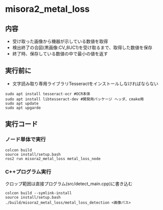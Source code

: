 # misora2_metal_loss
## 内容
 - 受け取った画像から機器が示している数値を取得
 - 検出終了の合図(黒画像:CV_8UC1)を受け取るまで、取得した数値を保存
 - 終了時、保存している数値の中で最小の値を返す

## 実行前に
 - 文字読み取り専用ライブラリTesseractをインストールしなければならない
~~~bash!
sudo apt install tesseract-ocr #OCR本体
sudo apt install libtesseract-dev #開発用パッケージ ヘッダ、cmake用
sudo apt update
sudo apt upgarde
~~~

## 実行コード
### ノード単体で実行
~~~bash!
colcon build 
source install/setup.bash
ros2 run misora2_metal_loss metal_loss_node
~~~

### C++プログラム実行
クロップ範囲は直接プログラム(src/detect_main.cpp)に書き込む
~~~bash!
colcon build --symlink-install
source install/setup.bash
./build/misora2_metal_loss/metal_loss_detection <画像パス>
~~~